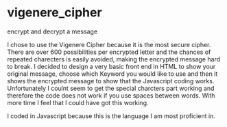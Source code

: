 # vigenere_cipher
encrypt and decrypt a message


I chose to use the Vigenere Cipher because it is the most secure cipher. There are over 600 possibilities per encrypted letter and the chances of repeated charecters is easily avoided, making the encrypted message hard to break. I decided to design a very basic front end in HTML to show your original message, choose which Keyword you would like to use and then it shows the encrypted message to show that the Javascript coding works. Unfortunately I coulnt seem to get the special charcters part working and therefore the code does not work if you use spaces between words. With more time I feel that I could have got this working.

I coded in Javascript because this is the language I am most proficient in.
